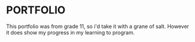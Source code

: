 # PORTFOLIO

This portfolio was from grade 11, so i'd take it with a grane of salt. However it does show my progress in my learning to program.

